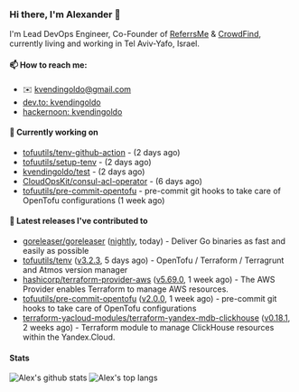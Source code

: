 ### Hi there, I'm Alexander 👋

I'm Lead DevOps Engineer, Co-Founder of [ReferrsMe](https://referrs.me/) & [CrowdFind](https://crowdfind.ai/), currently living and working in Tel Aviv-Yafo, Israel.

#### 📫 How to reach me:

- ✉️ kvendingoldo@gmail.com
- [dev.to: kvendingoldo](https://dev.to/kvendingoldo)
- [hackernoon: kvendingoldo](https://hackernoon.com/u/kvendingoldo)

#### 👷 Currently working on


- [tofuutils/tenv-github-action](https://github.com/tofuutils/tenv-github-action) -  (2 days ago)
- [tofuutils/setup-tenv](https://github.com/tofuutils/setup-tenv) -  (2 days ago)
- [kvendingoldo/test](https://github.com/kvendingoldo/test) -  (2 days ago)
- [CloudOpsKit/consul-acl-operator](https://github.com/CloudOpsKit/consul-acl-operator) -  (6 days ago)
- [tofuutils/pre-commit-opentofu](https://github.com/tofuutils/pre-commit-opentofu) - pre-commit git hooks to take care of OpenTofu configurations (1 week ago)

#### 🔭 Latest releases I've contributed to

- [goreleaser/goreleaser](https://github.com/goreleaser/goreleaser) ([nightly](https://github.com/goreleaser/goreleaser/releases/tag/nightly), today) - Deliver Go binaries as fast and easily as possible
- [tofuutils/tenv](https://github.com/tofuutils/tenv) ([v3.2.3](https://github.com/tofuutils/tenv/releases/tag/v3.2.3), 5 days ago) - OpenTofu / Terraform / Terragrunt and Atmos version manager
- [hashicorp/terraform-provider-aws](https://github.com/hashicorp/terraform-provider-aws) ([v5.69.0](https://github.com/hashicorp/terraform-provider-aws/releases/tag/v5.69.0), 1 week ago) - The AWS Provider enables Terraform to manage AWS resources.
- [tofuutils/pre-commit-opentofu](https://github.com/tofuutils/pre-commit-opentofu) ([v2.0.0](https://github.com/tofuutils/pre-commit-opentofu/releases/tag/v2.0.0), 1 week ago) - pre-commit git hooks to take care of OpenTofu configurations
- [terraform-yacloud-modules/terraform-yandex-mdb-clickhouse](https://github.com/terraform-yacloud-modules/terraform-yandex-mdb-clickhouse) ([v0.18.1](https://github.com/terraform-yacloud-modules/terraform-yandex-mdb-clickhouse/releases/tag/v0.18.1), 2 weeks ago) - Terraform module to manage ClickHouse resources within the Yandex.Cloud.

#### Stats

![Alex's github stats](https://github-readme-stats.vercel.app/api?username=kvendingoldo&show_icons=true&theme=default&disable_animations=true&count_private=true&hide_rank=true&include_all_commits=true&custom_title=GitHub%20Stats&line_height=20)
![Alex's top langs](https://github-readme-stats.vercel.app/api/top-langs/?username=kvendingoldo&hide=tex,html,hcl,css,jupyter%20notebook&layout=compact)
